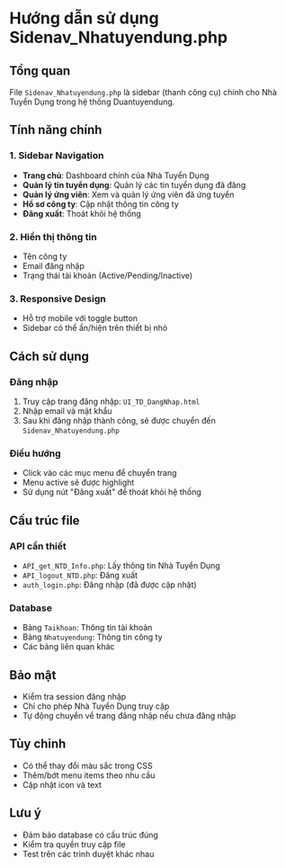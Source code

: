 # Hướng dẫn sử dụng Sidenav_Nhatuyendung.php

## Tổng quan
File `Sidenav_Nhatuyendung.php` là sidebar (thanh công cụ) chính cho Nhà Tuyển Dụng trong hệ thống Duantuyendung.

## Tính năng chính

### 1. Sidebar Navigation
- **Trang chủ**: Dashboard chính của Nhà Tuyển Dụng
- **Quản lý tin tuyển dụng**: Quản lý các tin tuyển dụng đã đăng
- **Quản lý ứng viên**: Xem và quản lý ứng viên đã ứng tuyển
- **Hồ sơ công ty**: Cập nhật thông tin công ty
- **Đăng xuất**: Thoát khỏi hệ thống

### 2. Hiển thị thông tin
- Tên công ty
- Email đăng nhập
- Trạng thái tài khoản (Active/Pending/Inactive)

### 3. Responsive Design
- Hỗ trợ mobile với toggle button
- Sidebar có thể ẩn/hiện trên thiết bị nhỏ

## Cách sử dụng

### Đăng nhập
1. Truy cập trang đăng nhập: `UI_TD_DangNhap.html`
2. Nhập email và mật khẩu
3. Sau khi đăng nhập thành công, sẽ được chuyển đến `Sidenav_Nhatuyendung.php`

### Điều hướng
- Click vào các mục menu để chuyển trang
- Menu active sẽ được highlight
- Sử dụng nút "Đăng xuất" để thoát khỏi hệ thống

## Cấu trúc file

### API cần thiết
- `API_get_NTD_Info.php`: Lấy thông tin Nhà Tuyển Dụng
- `API_logout_NTD.php`: Đăng xuất
- `auth_login.php`: Đăng nhập (đã được cập nhật)

### Database
- Bảng `Taikhoan`: Thông tin tài khoản
- Bảng `Nhatuyendung`: Thông tin công ty
- Các bảng liên quan khác

## Bảo mật
- Kiểm tra session đăng nhập
- Chỉ cho phép Nhà Tuyển Dụng truy cập
- Tự động chuyển về trang đăng nhập nếu chưa đăng nhập

## Tùy chỉnh
- Có thể thay đổi màu sắc trong CSS
- Thêm/bớt menu items theo nhu cầu
- Cập nhật icon và text

## Lưu ý
- Đảm bảo database có cấu trúc đúng
- Kiểm tra quyền truy cập file
- Test trên các trình duyệt khác nhau

